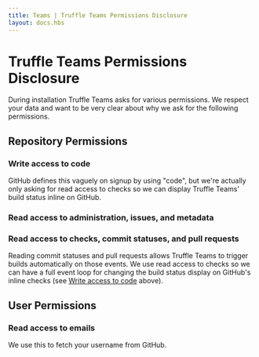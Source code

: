 ```yaml
---
title: Teams | Truffle Teams Permissions Disclosure
layout: docs.hbs
---
```

# Truffle Teams Permissions Disclosure

During installation Truffle Teams asks for various permissions. We respect your data and want to be very clear about why we ask for the following permissions.

## Repository Permissions

### **Write** access to code

GitHub defines this vaguely on signup by using "code", but we're actually only asking for read access to checks so we can display Truffle Teams' build status inline on GitHub.

### **Read** access to administration, issues, and metadata



### **Read** access to checks, commit statuses, and pull requests

Reading commit statuses and pull requests allows Truffle Teams to trigger builds automatically on those events. We use read access to checks so we can have a full event loop for changing the build status display on GitHub's inline checks (see [Write access to code]() above).

## User Permissions

### **Read** access to emails

We use this to fetch your username from GitHub.